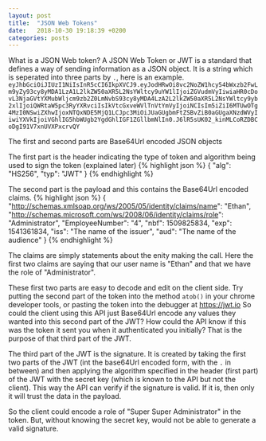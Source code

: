 ```yaml
---
layout: post
title:  "JSON Web Tokens"
date:   2018-10-30 19:18:39 +0200
categories: posts
---
```

What is a JSON Web token?
A JSON Web Token or JWT is a standard that defines a way of sending information as a JSON object.
It is a string which is seperated into three parts by `.`, here is an example.
`eyJhbGciOiJIUzI1NiIsInR5cCI6IkpXVCJ9.eyJodHRwOi8vc2NoZW1hcy54bWxzb2FwLm9yZy93cy8yMDA1LzA1L2lkZW50aXR5L2NsYWltcy9uYW1lIjoiZGVudmVyIiwiaHR0cDovL3NjaGVtYXMubWljcm9zb2Z0LmNvbS93cy8yMDA4LzA2L2lkZW50aXR5L2NsYWltcy9yb2xlIjoiQWRtaW5pc3RyYXRvciIsIkVtcGxveWVlTnVtYmVyIjoiNCIsIm5iZiI6MTUwOTg4MzI0NSwiZXhwIjoxNTQxNDE5MjQ1LCJpc3MiOiJUaGUgbmFtZSBvZiB0aGUgaXNzdWVyIiwiYXVkIjoiVGhlIG5hbWUgb2YgdGhlIGF1ZGllbmNlIn0.J6lR5sUK02_kinMLCoRZDBCoDgI91V7xnUVXPxcrvQY`

The first and second parts are Base64Url encoded JSON objects

The first part is the header indicating the type of token and algorithm being used to sign the token (explained later)
{% highlight json %}
{
  "alg": "HS256",
  "typ": "JWT"
}
{% endhighlight %}

The second part is the payload and this contains the Base64Url encoded claims.
{% highlight json %}
{
  "http://schemas.xmlsoap.org/ws/2005/05/identity/claims/name": "Ethan",
  "http://schemas.microsoft.com/ws/2008/06/identity/claims/role": "Administrator",
  "EmployeeNumber": "4",
  "nbf": 1509825834,
  "exp": 1541361834,
  "iss": "The name of the issuer",
  "aud": "The name of the audience"
}
{% endhighlight %}

The claims are simply statements about the enity making the call. 
Here the first two claims are saying that our user name is "Ethan" and that we have the role of "Administrator".



These first two parts are easy to decode and edit on the client side.  Try putting the second part of the token into the method `atob()` in your chrome developer tools, or pasting the token into the debugger at https://jwt.io
So could the client using this API just Base64Url encode any values they wanted into this second part of the JWT?
How could the API know if this was the token it sent you when it authenticated you initially?
That is the purpose of that third part of the JWT.

The third part of the JWT is the signature.  It is created by taking the first two parts of the JWT (int the base64Url encoded form, with the `.` in between)
and then applying the algorithm specified in the header (first part) of the JWT with the secret key (which is known to the API but not the client).
This way the API can verify if the signature is valid.  If it is, then only it will trust the data in the payload.

So the client could encode a role of "Super Super Administrator" in the token.  But, without knowing the secret key, would not be able to generate a valid signature.
